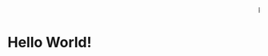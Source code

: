 <!DOCTYPE html>
<html>
    <head>
        <title>Dumdung</title>
    </head>
    <body>
        <marquee>ku mengangis</marquee>
        <h1>Hello World!</h1>
    </body>
</html> 
